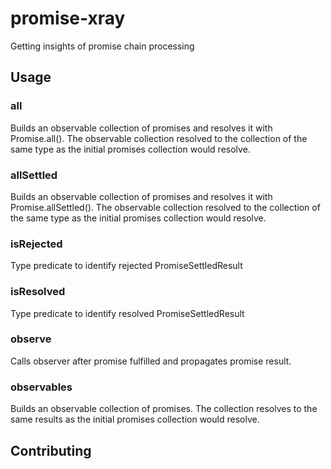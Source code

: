 # promise-xray
Getting insights of promise chain processing

## Usage

### all
Builds an observable collection of promises and resolves it with Promise.all(). The observable collection resolved to the collection of the same type as the initial promises collection would resolve.

### allSettled
Builds an observable collection of promises and resolves it with Promise.allSettled(). The observable collection resolved to the collection of the same type as the initial promises collection would resolve.

### isRejected
Type predicate to identify rejected PromiseSettledResult

### isResolved
Type predicate to identify resolved PromiseSettledResult

### observe
Calls observer after promise fulfilled and propagates promise result.

### observables
Builds an observable collection of promises. The collection resolves to the same results as the initial promises collection would resolve.

## Contributing
